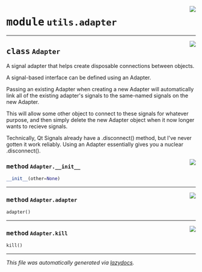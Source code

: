 <!-- markdownlint-disable -->

<a href="../../qtstrap/utils/adapter.py#L0"><img align="right" style="float:right;" src="https://img.shields.io/badge/-source-cccccc?style=flat-square"></a>

# <kbd>module</kbd> `utils.adapter`






---

<a href="../../qtstrap/utils/adapter.py#L10"><img align="right" style="float:right;" src="https://img.shields.io/badge/-source-cccccc?style=flat-square"></a>

## <kbd>class</kbd> `Adapter`
A signal adapter that helps create disposable connections between objects. 

A signal-based interface can be defined using an Adapter. 

Passing an existing Adapter when creating a new Adapter will automatically link all of the existing adapter's signals to the same-named signals on the new Adapter. 

This will allow some other object to connect to these signals for whatever purpose, and then simply delete the new Adapter object when it now longer wants to recieve signals. 

Technically, Qt Signals already have a .disconnect() method, but I've never gotten it work reliably. Using an Adapter essentially gives you a nuclear .disconnect(). 

<a href="../../qtstrap/utils/adapter.py#L25"><img align="right" style="float:right;" src="https://img.shields.io/badge/-source-cccccc?style=flat-square"></a>

### <kbd>method</kbd> `Adapter.__init__`

```python
__init__(other=None)
```








---

<a href="../../qtstrap/utils/adapter.py#L54"><img align="right" style="float:right;" src="https://img.shields.io/badge/-source-cccccc?style=flat-square"></a>

### <kbd>method</kbd> `Adapter.adapter`

```python
adapter()
```





---

<a href="../../qtstrap/utils/adapter.py#L57"><img align="right" style="float:right;" src="https://img.shields.io/badge/-source-cccccc?style=flat-square"></a>

### <kbd>method</kbd> `Adapter.kill`

```python
kill()
```








---

_This file was automatically generated via [lazydocs](https://github.com/ml-tooling/lazydocs)._
